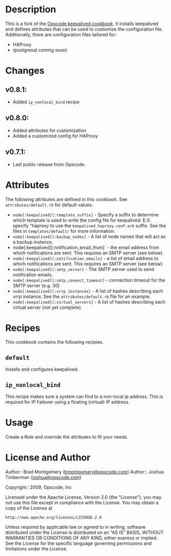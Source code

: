 Description
===========

This is a fork of the [Opscode keepalived cookbook](https://github.com/opscode/cookbooks/tree/master/keepalived). It installs keepalived and defines attributes that can be used to customize the configuration file. Additionally, there are configuration files tailored for:
* HAProxy
* (postgresql coming soon)

Changes
=======
## v0.8.1:
* Added `ip_nonlocal_bind` recipe

## v0.8.0:
* Added attributes for customization
* Added a customized config for HAProxy

## v0.7.1:

* Last public release from Opscode.

Attributes
==========
The following attributes are defined in this cookbook. See `attributes/default.rb` for default values.

* `node[:keepalived][:template_suffix]` - Specify a suffix to determine which template is used to write the config file for keepalived. E.G. specify "haproxy to use the `keepalived_haproxy.conf.erb` suffix. See the files in `templates/default/` for more information.
* `node[:keepalived][:backup_nodes]` - A list of node names that will act as a backup instance.
* node[:keepalived][:notification_email_from]` - the email address from which notifications are sent. This requires an SMTP server (see below).
* `node[:keepalived][:notification_emails]` - a list of email address to which notifications are sent. This requires an SMTP server (see below)
* `node[:keepalived][:smtp_server]` - The SMTP server used to send notification emails.
* `node[:keepalived][:smtp_connect_timeout]` - connection timeout for the SMTP server (e.g. 30)
* `node[:keepalived][:vrrp_instances]` - A list of hashes describing each vrrp instance. See the `attributes/default.rb` file for an example.
* `node[:keepalived][:virtual_servers]` - A list of hashes describing each virtual server (not yet complete).


Recipes
=======
This cookbook contains the following recipies.

`default`
---------
Installs and configures keepalived.

`ip_nonlocal_bind`
------------------
This recipe makes sure a system can find to a non-local ip address. This is required for IP Failover using a floating (virtual) IP address.

Usage
=====

Create a Role and override the attributes to fit your needs.

License and Author
==================

Author:: Brad Montgomery (<bmontgomery@opscode.com>)
Author:: Joshua Timberman (<joshua@opscode.com>)

Copyright:: 2009, Opscode, Inc

Licensed under the Apache License, Version 2.0 (the "License");
you may not use this file except in compliance with the License.
You may obtain a copy of the License at

    http://www.apache.org/licenses/LICENSE-2.0

Unless required by applicable law or agreed to in writing, software
distributed under the License is distributed on an "AS IS" BASIS,
WITHOUT WARRANTIES OR CONDITIONS OF ANY KIND, either express or implied.
See the License for the specific language governing permissions and
limitations under the License.
